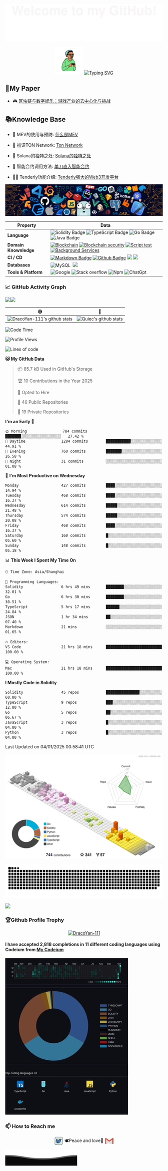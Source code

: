 ![](assets/Bottom_up.svg)

<!--   my-ticker -->
<p align="center">
  <img src="assets/peep.png" alt="Your PNG" width="90" height="90">
    <a href="https://git.io/typing-svg">
    <img src="https://readme-typing-svg.demolab.com?font=Fira+Code&size=23&pause=1000&random=false&width=435&lines=Hello+everyone%2CWhat's+good%F0%9F%98%8A;Welcome+to+my+Github%F0%9F%AB%A3;My+name+is+Draco+Yan%F0%9F%91%A6;Master+Solidity%2CJava%2CGo%2CTs%2CJs%F0%9F%AB%B6;I+like+%F0%9F%8E%B5+%F0%9F%96%A5%EF%B8%8F+%F0%9F%A7%97+%F0%9F%8F%8B%EF%B8%8F+%F0%9F%8F%8A+%F0%9F%8F%93;Still+learning+more%F0%9F%93%96;Peace%F0%9F%95%8A%EF%B8%8F+and+love%F0%9F%A9%B7" alt="Typing SVG" />
  </a>
</p>

<!--   my-paper -->
## 📃My Paper

- 🎮 [区块链与数字娱乐：游戏产业的去中心化与挑战](assets/区块链与数字娱乐：游戏产业的去中心化与挑战.pdf)

<!--   my-Knowledge Base -->
## 📚Knowledge Base

- 🤝 MEV的使用与预防: [什么是MEV](https://private-thursday-1d0.notion.site/MEV-111655235e348000b1cdd1caa3392190?pvs=4)

- 🔭 初识TON Network: [Ton Network](https://private-thursday-1d0.notion.site/Ton-Network-7c5f9699252642149a13f43aea0c4f24?pvs=4)

- 🌱 Solana的独特之处: [Solana的独特之处](https://private-thursday-1d0.notion.site/Solana-a86960bf338d42e38ea6045d00111973?pvs=4)

- 👯 智能合约调用方法: [单刀直入智能合约](https://private-thursday-1d0.notion.site/ecec80a9d3b04896baac7a4f67265c14?pvs=4)

- 👨‍💻 Tenderly功能介绍: [Tenderly强大的Web3开发平台](https://private-thursday-1d0.notion.site/Tenderly-Web3-111655235e348009a14bd04d87cd1ecd?pvs=25)

<!--   my-header-img -->
![](assets/header_.png)

<!--   my-skils -->

| Property                                       | Data                                                                                                                                                                                                                                                                                                                                                                                                                                                                                                                                                                                                                                                                                                                                                                                                                                                                                                                                                                                                                                                                                                                                                                                                                                                                                                                                                                                                                                                                                                                                                                                                                                                                                                                                                                                                            |
|------------------------------------------------|-----------------------------------------------------------------------------------------------------------------------------------------------------------------------------------------------------------------------------------------------------------------------------------------------------------------------------------------------------------------------------------------------------------------------------------------------------------------------------------------------------------------------------------------------------------------------------------------------------------------------------------------------------------------------------------------------------------------------------------------------------------------------------------------------------------------------------------------------------------------------------------------------------------------------------------------------------------------------------------------------------------------------------------------------------------------------------------------------------------------------------------------------------------------------------------------------------------------------------------------------------------------------------------------------------------------------------------------------------------------------------------------------------------------------------------------------------------------------------------------------------------------------------------------------------------------------------------------------------------------------------------------------------------------------------------------------------------------------------------------------------------------------------------------------------------------|
| **Language**                              | ![Solidity Badge](https://img.shields.io/badge/-Solidity-3776AB?style=flat&logo=Solidity&logoColor=white) ![TypeScript Badge](https://img.shields.io/badge/-TypeScript-3776AB?style=flat&logo=TypeScript&logoColor=white) ![Go Badge](https://img.shields.io/badge/-Go-3776AB?style=flat&logo=go&logoColor=white) ![Java Badge](https://img.shields.io/badge/-Java-3776AB?style=flat&logo=Java&logoColor=white)                                                                                                                                                                                                                                                                                                                                                                                                                                                                                                                                                                                                                                                                                                                                                                                                                                                                                                                                                                                                                                                                                                                                                                                                                                                                                                                                                                                                 |
| **Domain Knownledge**                          | [![Blockchain](https://img.shields.io/badge/-Blockchain-01D277?style=flat&logoColor=white)](https://github.com/DracoYan-111?tab=repositories&q=&type=&language=solidity&sort=) [![Blockchain security](https://img.shields.io/badge/-Blockchain%20security-FAB040?style=flat&logoColor=white)](https://github.com/DracoYan-111?tab=repositories&q=&type=&language=solidity&sort=) [![Script test](https://img.shields.io/badge/-Script%20test-4C8CBF?style=flat&logoColor=white)](https://github.com/DracoYan-111?tab=repositories&q=&type=&language=typescript&sort=) [![Background Services](https://img.shields.io/badge/-Background%20Services-FF6600?style=flat&logoColor=white)](https://github.com/DracoYan-111?tab=repositories&q=&type=&language=go&sort=)                                                                                                                                                                                                                                                                                                                                                                                                                                                                                                                                                                                                                                                                                                                                                                                                                                                                                                                                                                                                                                                 |
| **CI / CD**                                    | [![Markdown Badge](https://img.shields.io/badge/-Markdown-2088FF?style=flat&logo=Markdown&logoColor=white)](https://github.com/DracoYan-111/DracoYan-111) [![Github Badge](https://img.shields.io/badge/-Github%20-2088FF?style=flat&logo=Github&logoColor=white)](https://github.com/DracoYan-111) [![](https://img.shields.io/badge/-Docker-2496ED?style=flat-square&logo=docker&logoColor=white)](https://www.docker.com)  [![](https://img.shields.io/badge/-VS_Code-007ACC?style=flat-square&logo=visual-studio-code&logoColor=white)](https://code.visualstudio.com)                                                                                                                                                                                                                                                                                                                                                                                                                                                                                                                                                                                                                                                                                                                                                                                                                                                                                                                                                                                                                                                                                                                                                                                                                                                                                                                                                                                                                                                                                     |
| **Databases**                                  | ![MySQL](https://img.shields.io/badge/-MySQL-444444?style=flat&logo=MySQL)&nbsp; [![](https://img.shields.io/badge/-PostgreSQL-336791?style=flat-square&logo=postgresql&logoColor=white)](https://www.postgresql.org)                                                                                                                                                                                                                                                                                                                                                                                                                                                                                                                                                                                                                                                                                                                                                                                                                                                                                                                                                                                                                         |
| **Tools & Platform**                           | ![Google](https://img.shields.io/badge/Google-F9AB00?style=for-the-badge&logo=google&color=525252) ![Stack overflow](https://img.shields.io/badge/StackOverflow-27338e?style=for-the-badge&logo=stackoverflow&logoColor=white) ![Npm](https://img.shields.io/badge/NPM-E34F26?style=for-the-badge&logo=Npm&logoColor=white) ![ChatGpt](https://img.shields.io/badge/ChatGpt-E34F26?style=for-the-badge&logo=openai&logoColor=white)                                                                                                                                                                                                                                                                                                                                                                                                                                                                                                                                                                                                                                                                                                                                                                                                                                                                                                                                                                                                                                                                                                                                                                                 |

<!--   GitHub stats graph -->
### 📈 GitHub Activity Graph

![](http://github-profile-summary-cards.vercel.app/api/cards/stats?username=DracoYan-111&theme=2077)<img src="https://github-readme-streak-stats.herokuapp.com/?user=DracoYan-111"/>

|😅                                                                                                                                                      |         🤪                                                                                                              |
|--------------------------------------------------------------------------------------------------------------------------------------------------------|--------------------------------------------------------------------------------------------------------------------------|
| ![DracoYan-111's github stats](https://github-readme-stats.vercel.app/api?username=DracoYan-111&show_icons=true&theme=radical&include_all_commits=true) | ![Quiec's github stats](https://github-readme-stats.vercel.app/api/top-langs/?username=DracoYan-111&theme=radical&layout=compact) |

<!--START_SECTION:waka-->
![Code Time](http://img.shields.io/badge/Code%20Time-125%20hrs%2053%20mins-blue)

![Profile Views](http://img.shields.io/badge/Profile%20Views-4-blue)

![Lines of code](https://img.shields.io/badge/From%20Hello%20World%20I%27ve%20Written-16.0%20million%20lines%20of%20code-blue)

**🐱 My GitHub Data** 

> 📦 85.7 kB Used in GitHub's Storage 
 > 
> 🏆 10 Contributions in the Year 2025
 > 
> 💼 Opted to Hire
 > 
> 📜 46 Public Repositories 
 > 
> 🔑 19 Private Repositories 
 > 
**I'm an Early 🐤** 

```text
🌞 Morning                784 commits         ███████░░░░░░░░░░░░░░░░░░   27.42 % 
🌆 Daytime                1284 commits        ███████████░░░░░░░░░░░░░░   44.91 % 
🌃 Evening                760 commits         ███████░░░░░░░░░░░░░░░░░░   26.58 % 
🌙 Night                  31 commits          ░░░░░░░░░░░░░░░░░░░░░░░░░   01.08 % 
```
📅 **I'm Most Productive on Wednesday** 

```text
Monday                   427 commits         ████░░░░░░░░░░░░░░░░░░░░░   14.94 % 
Tuesday                  468 commits         ████░░░░░░░░░░░░░░░░░░░░░   16.37 % 
Wednesday                614 commits         █████░░░░░░░░░░░░░░░░░░░░   21.48 % 
Thursday                 574 commits         █████░░░░░░░░░░░░░░░░░░░░   20.08 % 
Friday                   468 commits         ████░░░░░░░░░░░░░░░░░░░░░   16.37 % 
Saturday                 160 commits         █░░░░░░░░░░░░░░░░░░░░░░░░   05.60 % 
Sunday                   148 commits         █░░░░░░░░░░░░░░░░░░░░░░░░   05.18 % 
```


📊 **This Week I Spent My Time On** 

```text
🕑︎ Time Zone: Asia/Shanghai

💬 Programming Languages: 
Solidity                 6 hrs 49 mins       ████████░░░░░░░░░░░░░░░░░   32.01 % 
Go                       6 hrs 30 mins       ████████░░░░░░░░░░░░░░░░░   30.51 % 
TypeScript               5 hrs 17 mins       ██████░░░░░░░░░░░░░░░░░░░   24.84 % 
JSON                     1 hr 34 mins        ██░░░░░░░░░░░░░░░░░░░░░░░   07.40 % 
Markdown                 21 mins             ░░░░░░░░░░░░░░░░░░░░░░░░░   01.65 % 

🔥 Editors: 
VS Code                  21 hrs 18 mins      █████████████████████████   100.00 % 

💻 Operating System: 
Mac                      21 hrs 18 mins      █████████████████████████   100.00 % 
```

**I Mostly Code in Solidity** 

```text
Solidity                 45 repos            ███████████████░░░░░░░░░░   60.00 % 
TypeScript               9 repos             ███░░░░░░░░░░░░░░░░░░░░░░   12.00 % 
Go                       5 repos             ██░░░░░░░░░░░░░░░░░░░░░░░   06.67 % 
JavaScript               3 repos             █░░░░░░░░░░░░░░░░░░░░░░░░   04.00 % 
Python                   3 repos             █░░░░░░░░░░░░░░░░░░░░░░░░   04.00 % 
```




 Last Updated on 04/01/2025 00:58:41 UTC
<!--END_SECTION:waka-->

<!--  2d history skills -->
![](profile-3d-contrib/profile-season-animate.svg)

<img alt="github contribution grid snake animation" src="assets/github-contribution-grid-snake.svg">

<img src="https://cr-skills-chart-widget.azurewebsites.net/api/api?username=YanLong-111" width="auto" ></img>

### 🏆Github Profile Trophy

<p align="center">
<a href="https://github.com/ryo-ma/github-profile-trophy"><img src="https://github-profile-trophy.vercel.app/?username=DracoYan-111" alt="DracoYan-111"/></a>
</p>

#### I have accepted 2,818 completions in 11 different coding languages using Codeium from [My Codeium](https://codeium.com/profile/dracodecodeium)

![](assets/codeium.jpg)

### 📫 How to Reach me

<p align="center">
<a href="https://twitter.com/Love_Myself_T_T" target="blank"><img align="center" src="./assets/twitter.svg" alt="DracoYan-111" height="30" width="30" /></a>
🕊️Peace and love🩷
<a href="mailto:yanlong2944@gmail.com" target="blank"><img align="center" src="./assets/gmail.svg" alt="Gmail" height="30" width="30" /></a>
</p>

![](assets/Bottom_down.svg)
